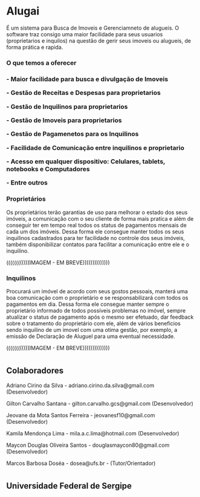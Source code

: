 # <H1>Alugai</H1>
É um sistema para Busca de Imoveis e Gerenciamneto de alugueis. O software traz consigo uma maior facilidade para seus usuarios (proprietarios e inquilos) na questão de gerir seus imoveis ou alugueis, de forma prática e rapida.

<h3> O que temos a oferecer <h3>
<p> - Maior facilidade para busca e divulgação de Imoveis </p>
<p> - Gestão de Receitas e Despesas para proprietarios </p>
<p> - Gestão de Inquilinos para proprietarios </p>
<p> - Gestão de Imoveis para proprietarios </p>
<p> - Gestão de Pagamenetos para os Inquilinos </p>
<p> - Facilidade de Comunicação entre inquilinos e proprietario </p>
<p> - Acesso em qualquer dispositivo: Celulares, tablets, notebooks e Computadores</p>
<p> - Entre outros </p>

<H3> Proprietários </H3>
Os proprietários terão garantias de uso para melhorar o estado dos seus imóveis, a comunicação com o seu cliente de forma mais pratica e além de conseguir ter em tempo real todos os status de pagamentos mensais de cada um dos imóveis. Dessa forma ele consegue manter todos os seus inquilinos cadastrados para ter facilidade no controle dos seus imóveis, também disponibilizar contatos para facilitar a comunicação entre ele e o inquilino.

((((((((((((IMAGEM - EM BREVE))))))))))))))

<H3> Inquilinos </H3>
Procurará um imóvel de acordo com seus gostos pessoais, manterá uma boa comunicação com o proprietário e se responsabilizará com todos os pagamentos em dia. Dessa forma ele consegue manter sempre o proprietário informado de todos possíveis problemas no imóvel, sempre atualizar o status de pagamento após o mesmo ser efetuado, dar feedback sobre o tratamento do proprietário com ele, além de vários beneficios sendo inquilino de um imovel com uma otima gestão, por exemplo, a emissão de Declaração de Aluguel para uma eventual necessidade.
  
 ((((((((((((IMAGEM - EM BREVE))))))))))))))
  
# <H2>Colaboradores</H2>
<p>Adriano Cirino da Silva - adriano.cirino.da.silva@gmail.com (Desenvolvedor) </p>
<p>Gilton Carvalho Santana - gilton.carvalho.gcs@gmail.com (Desenvolvedor) </p>
<p>Jeovane da Mota Santos Ferreira - jeovanesf10@gmail.com (Desenvolvedor) </p>
<p>Kamila Mendonça Lima - mila.a.c.lima@hotmail.com (Desenvolvedor) </p>
<p>Maycon Douglas Oliveira Santos - douglasmaycon80@gmail.com (Desenvolvedor) </p>
<p>Marcos Barbosa Doséa - dosea@ufs.br - (Tutor/Orientador) </p>

#
<H2>Universidade Federal de Sergipe</H2>
